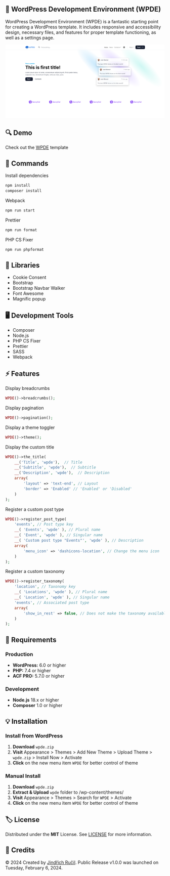## 🎨 WordPress Development Environment (WPDE)

WordPress Development Environment (WPDE) is a fantastic starting point for creating a WordPress template. It includes responsive and accessibility design, necessary files, and features for proper template functioning, as well as a settings page.

![WPDE - Cover](/.github/cover.png)

## 🔍 Demo

Check out the [WPDE](https://jindrichrucil.com/) template

## 🔧 Commands

Install dependencies 
```sh
npm install
composer install
```

Webpack
```sh
npm run start
```

Prettier
```sh
npm run format
```

PHP CS Fixer
```sh
npm run phpformat
```

## 🧪 Libraries

-   Cookie Consent
-   Bootstrap
-   Bootstrap Navbar Walker
-   Font Awesome
-   Magnific popup

## 🖥️ Development Tools
-   Composer
-   Node.js
-   PHP CS Fixer
-   Prettier
-   SASS
-   Webpack

## ⚡ Features

Display breadcrumbs
```php
WPDE()->breadcrumbs();
```

Display pagination
```php
WPDE()->pagination();
```

Display a theme toggler
```php
WPDE()->theme();
```

Display the custom title
```php
WPDE()->the_title(
    __('Title', 'wpde'),  // Title
    __('Subtitle', 'wpde'),  // Subtitle
    __('Description', 'wpde'),  // Description
    array(
        'layout' => 'text-end', // Layout
        'border' => 'Enabled' // 'Enabled' or 'Disabled'
    )
);
```

Register a custom post type
```php
WPDE()->register_post_type(
    'events', // Post type key
    __( 'Events', 'wpde' ), // Plural name
    __( 'Event', 'wpde' ), // Singular name
    __( 'Custom post type "Events"', 'wpde' ), // Description
    array(
        'menu_icon' => 'dashicons-location', // Change the menu icon
    )
);
```

Register a custom taxonomy
```php
WPDE()->register_taxonomy(
    'location', // Taxonomy key
    __( 'Locations', 'wpde' ), // Plural name
    __( 'Location', 'wpde' ), // Singular name
    'events', // Associated post type
    array(
        'show_in_rest' => false, // Does not make the taxonomy available in the REST API.
    )
);
```

## 🎯 Requirements

### Production
-   **WordPress:** 6.0 or higher
-   **PHP:** 7.4 or higher
-   **ACF PRO:** 5.7.0 or higher

### Development
-   **Node.js** 18.x or higher
-   **Composer** 1.0 or higher

## 💡 Installation 

### Install from WordPress

1. **Download** `wpde.zip`
2. **Visit** Appearance > Themes > Add New Theme > Upload Theme > `wpde.zip` > Install Now > Activate
3. **Click** on the new menu item `WPDE` for better control of theme

### Manual Install

1. **Download** `wpde.zip`
2. **Extract & Upload** `wpde` folder to /wp-content/themes/
3. **Visit** Appearance > Themes > Search for `WPDE` > Activate
4. **Click** on the new menu item `WPDE` for better control of theme

## 🏷️ License

Distributed under the **MIT** License. See [LICENSE](https://github.com/rucilos/wpde/blob/master/LICENSE) for more information.

## 🎉 Credits

© 2024 Created by [Jindřich Ručil](https://jindrichrucil.com). Public Release v1.0.0 was launched on Tuesday, February 6, 2024.
